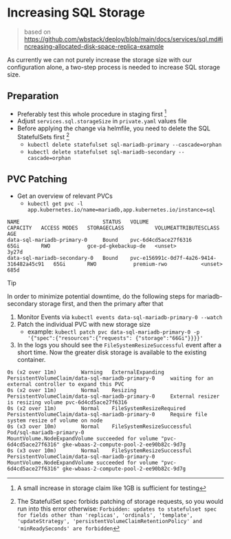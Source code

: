 # Increasing SQL Storage
> based on https://github.com/wbstack/deploy/blob/main/docs/services/sql.md#increasing-allocated-disk-space-replica-example

As currently we can not purely increase the storage size with our configuration alone, a two-step process is needed to increase SQL storage size.

## Preparation
- Preferably test this whole procedure in staging first [^1]
- Adjust `services.sql.storageSize` in `private.yaml` values file
- Before applying the change via helmfile, you need to delete the SQL StatefulSets first [^2]
  - `kubectl delete statefulset sql-mariadb-primary --cascade=orphan`
  - `kubectl delete statefulset sql-mariadb-secondary --cascade=orphan`

## PVC Patching
- Get an overview of relevant PVCs
  - `kubectl get pvc -l app.kubernetes.io/name=mariadb,app.kubernetes.io/instance=sql`
```
NAME                           STATUS   VOLUME                                     CAPACITY   ACCESS MODES   STORAGECLASS          VOLUMEATTRIBUTESCLASS   AGE
data-sql-mariadb-primary-0     Bound    pvc-6d4cd5ace27f6316                       65Gi       RWO            gce-pd-gkebackup-de   <unset>                 3y27d
data-sql-mariadb-secondary-0   Bound    pvc-e156991c-0d7f-4a26-9414-316482a45c91   65Gi       RWO            premium-rwo           <unset>                 685d
```

> [!TIP]
> In order to minimize potential downtime, do the following steps for mariadb-secondary storage first, and then the primary after that

1. Monitor Events via `kubectl events data-sql-mariadb-primary-0 --watch`
2. Patch the individual PVC with new storage size
    - example: `kubectl patch pvc data-sql-mariadb-primary-0 -p '{"spec":{"resources":{"requests": {"storage":"66Gi"}}}}'`
3. In the logs you should see the `FileSystemResizeSuccessful` event after a short time. Now the greater disk storage is available to the existing container.
```
0s (x2 over 11m)        Warning   ExternalExpanding            PersistentVolumeClaim/data-sql-mariadb-primary-0     waiting for an external controller to expand this PVC
0s (x2 over 11m)        Normal    Resizing                     PersistentVolumeClaim/data-sql-mariadb-primary-0     External resizer is resizing volume pvc-6d4cd5ace27f6316
0s (x2 over 11m)        Normal    FileSystemResizeRequired     PersistentVolumeClaim/data-sql-mariadb-primary-0     Require file system resize of volume on node
0s (x3 over 10m)        Normal    FileSystemResizeSuccessful   Pod/sql-mariadb-primary-0                            MountVolume.NodeExpandVolume succeeded for volume "pvc-6d4cd5ace27f6316" gke-wbaas-2-compute-pool-2-ee90b82c-9d7g
0s (x3 over 10m)        Normal    FileSystemResizeSuccessful   PersistentVolumeClaim/data-sql-mariadb-primary-0     MountVolume.NodeExpandVolume succeeded for volume "pvc-6d4cd5ace27f6316" gke-wbaas-2-compute-pool-2-ee90b82c-9d7g
```

[^1]: A small increase in storage claim like 1GB is sufficient for testing

[^2]: The StatefulSet spec forbids patching of storage requests, so you would run into this error otherwise: `Forbidden: updates to statefulset spec for fields other than 'replicas', 'ordinals', 'template', 'updateStrategy', 'persistentVolumeClaimRetentionPolicy' and 'minReadySeconds' are forbidden`
